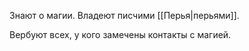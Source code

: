 Знают о магии. 
Владеют писчими [[Перья|перьями]].

Вербуют всех, у кого замечены контакты с магией.